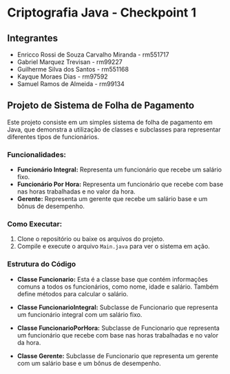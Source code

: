 # Criptografia Java - Checkpoint 1

## Integrantes
- Enricco Rossi de Souza Carvalho Miranda - rm551717
- Gabriel Marquez Trevisan - rm99227
- Guilherme Silva dos Santos - rm551168
- Kayque Moraes Dias - rm97592
- Samuel Ramos de Almeida - rm99134

## Projeto de Sistema de Folha de Pagamento

Este projeto consiste em um simples sistema de folha de pagamento em Java, que demonstra a utilização de classes e subclasses para representar diferentes tipos de funcionários.

### Funcionalidades:

- **Funcionário Integral:** Representa um funcionário que recebe um salário fixo.
- **Funcionário Por Hora:** Representa um funcionário que recebe com base nas horas trabalhadas e no valor da hora.
- **Gerente:** Representa um gerente que recebe um salário base e um bônus de desempenho.

### Como Executar:

1. Clone o repositório ou baixe os arquivos do projeto.
2. Compile e execute o arquivo `Main.java` para ver o sistema em ação.

### Estrutura do Código

- **Classe Funcionario:** Esta é a classe base que contém informações comuns a todos os funcionários, como nome, idade e salário. Também define métodos para calcular o salário.

- **Classe FuncionarioIntegral:** Subclasse de Funcionario que representa um funcionário integral com um salário fixo.

- **Classe FuncionarioPorHora:** Subclasse de Funcionario que representa um funcionário que recebe com base nas horas trabalhadas e no valor da hora.

- **Classe Gerente:** Subclasse de Funcionario que representa um gerente com um salário base e um bônus de desempenho.
